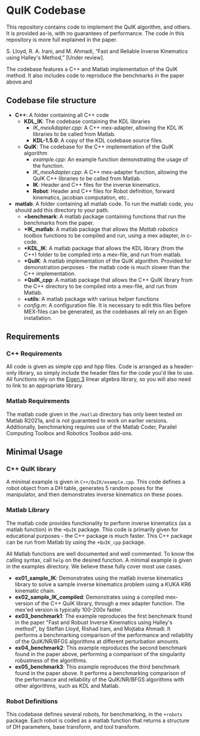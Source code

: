 
# QuIK Codebase

This repository contains code to implement the QuIK algorithm, and others. It is provided as-is, with no guarantees of performance. The code in this repository is more full explained in the paper.

S. Lloyd, R. A. Irani, and M. Ahmadi, “Fast and Reliable Inverse Kinematics using Halley's Method,” [Under review].

The codebase features a C++ and Matlab implementation of the QuIK method. It also includes code to reproduce the benchmarks in the paper above.and

## Codebase file structure

 * **C++**: A folder containing all C++ code
	 * **KDL_IK**: The codebase containing the KDL libraries
		 * *IK_mexAdapter.cpp*: A C++ mex-adapter, allowing the KDL IK libraries to be called from Matlab.
		 * **KDL-1.5.0**: A copy of the KDL codebase source files.
	 * **QuIK**: The codebase for the C++ implementation of the QuIK algorithm
		 * *example.cpp*: An example function demonstrating the usage of the function.
		 * *IK_mexAdapter.cpp*: A C++ mex-adapter function, allowing the QuIK C++ libraries to be called from Matlab.
		 * **IK**: Header and C++ files for the inverse kinematics.
		 * **Robot**: Header and C++ files for Robot definition, forward kinematics, jacobian computation, etc..
 * **matlab**: A folder containing all matlab code. To run the matlab code, you should add this directory to your path.
	 * **+benchmark**: A matlab package containing functions that run the benchmarks from the paper.
	 * **+IK_matlab**: A matlab package that allows the *Matlab robotics toolbox* functions to be compiled and run, using a mex adapter, in c-code.
	 * **+KDL_IK**: A matlab package that allows the KDL library (from the C++) folder to be compiled into a mex-file, and run from matlab.
	 * **+QuIK**: A matlab implementation of the QuIK algorithm. Provided for demonstration perposes - the matlab code is much slower than the C++ implementation.
	 * **+QuIK_cpp**: A matlab package that allows the C++ QuIK library from the C++ directory to be compiled into a mex-file, and run from Matlab.
	 * **+utils**: A matlab package with various helper functions
	 * *config.m*: A configuration file. It is necessary to edit this files before MEX-files can be generated, as the codebases all rely on an Eigen installation.

## Requirements
### C++ Requirements
All code is given as simple cpp and hpp files. Code is arranged as a header-only library, so simply include the header files for the code you'd like to use. All functions rely on the [Eigen 3](https://eigen.tuxfamily.org) linear algebra library, so you will also need to link to an appropriate library.

### Matlab Requirements
The matlab code given in the ``/matlab`` directory has only been tested on Matlab R2021a, and is not guaranteed to work on earlier versions. Additionally, benchmarking requires use of the Matlab Coder, Parallel Computing Toolbox and Robotics Toolbox add-ons.

## Minimal Usage

### C++ QuIK library

A minimal example is given in ``C++/QuIK/example.cpp``. This code defines a robot object from a DH table, generates 5 random poses for the manipulator, and then demonstrates inverse kinematics on these poses.

### Matlab Library

The matlab code provides functionality to perform inverse kinematics (as a matlab function) in the ``+QuIK`` package. This code is primarily given for educational purposes - the C++ package is much faster. This C++ package can be run from Matlab by using the ``+QuIK_cpp`` package.

All Matlab functions are well documented and well commented. To know the calling syntax, call ``help`` on the desired function. A minimal example is given in the examples directory. We believe these fully cover most use cases.

 * **ex01_sample_IK**: Demonstrates using the matlab inverse kinematics library to solve a sample inverse kinematics problem using a KUKA KR6 kinematic chain.
 * **ex02_sample_IK_compiled**: Demonstrates using a compiled mex-version of the C++ QuIK library, through a mex adapter function. The mex'ed version is typically 100-200x faster.
 * **ex03_benchmark1**: The example reproduces the first benchmark found in the paper "Fast and Robust Inverse Kinematics using Halley's method", by Steffan Lloyd, Rishad Irani, and Mojtaba Ahmadi. It performs a benchmarking comparison of the performance and reliability of the QuIK/NR/BFGS algorithms at different perturbation amounts.
 *  **ex04_benchmark2**: This example reproduces the second benchmark found in the paper above, performing a comparison of the singularity robustness of the algorithms.
 * **ex05_benchmark3**: This example reproduces the third benchmark found in the paper above. It performs a benchmarking comparison of the performance and reliability of the QuIK/NR/BFGS algorithms with other algorithms, such as KDL and Matlab.

### Robot Definitions

This codebase defines several robots, for benchmarking, in the ``+robots`` package. Each robot is coded as a matlab function that returns a structure of DH parameters, base transform, and tool transform.